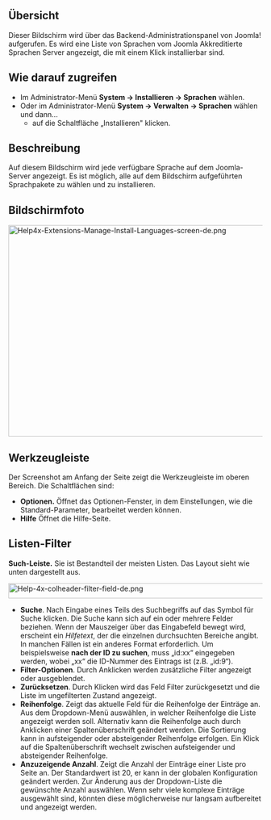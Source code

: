 <!-- Filename: Help4.x:Extensions_Extension_Manager_Languages / Display title: Erweiterungen: Sprachen installieren -->

## Übersicht

Dieser Bildschirm wird über das Backend-Administrationspanel von Joomla!
aufgerufen. Es wird eine Liste von Sprachen vom Joomla Akkreditierte
Sprachen Server angezeigt, die mit einem Klick installierbar sind.

## Wie darauf zugreifen

- Im Administrator-Menü **System → Installieren → Sprachen**
  wählen.
- Oder im Administrator-Menü **System → Verwalten → Sprachen**
  wählen und dann...
  - auf die Schaltfläche „Installieren" klicken.

## Beschreibung

Auf diesem Bildschirm wird jede verfügbare Sprache auf dem Joomla-Server
angezeigt. Es ist möglich, alle auf dem Bildschirm aufgeführten
Sprachpakete zu wählen und zu installieren.

## Bildschirmfoto

<img
src="https://docs.joomla.org/images/thumb/0/0c/Help4x-Extensions-Manage-Install-Languages-screen-de.png/800px-Help4x-Extensions-Manage-Install-Languages-screen-de.png"
decoding="async"
srcset="https://docs.joomla.org/images/thumb/0/0c/Help4x-Extensions-Manage-Install-Languages-screen-de.png/1200px-Help4x-Extensions-Manage-Install-Languages-screen-de.png 1.5x, https://docs.joomla.org/images/0/0c/Help4x-Extensions-Manage-Install-Languages-screen-de.png 2x"
data-file-width="1500" data-file-height="786" width="800" height="419"
alt="Help4x-Extensions-Manage-Install-Languages-screen-de.png" />

## Werkzeugleiste

Der Screenshot am Anfang der Seite zeigt die Werkzeugleiste im oberen
Bereich. Die Schaltflächen sind:

- **Optionen.** Öffnet das Optionen-Fenster, in dem Einstellungen, wie
  die Standard-Parameter, bearbeitet werden können.
- **Hilfe** Öffnet die Hilfe-Seite.

## Listen-Filter

**Such-Leiste.** Sie ist Bestandteil der meisten Listen. Das Layout
sieht wie unten dargestellt aus.

<img
src="https://docs.joomla.org/images/thumb/b/ba/Help-4x-colheader-filter-field-de.png/600px-Help-4x-colheader-filter-field-de.png"
decoding="async"
srcset="https://docs.joomla.org/images/thumb/b/ba/Help-4x-colheader-filter-field-de.png/900px-Help-4x-colheader-filter-field-de.png 1.5x, https://docs.joomla.org/images/b/ba/Help-4x-colheader-filter-field-de.png 2x"
data-file-width="1077" data-file-height="54" width="600" height="30"
alt="Help-4x-colheader-filter-field-de.png" />

- **Suche**. Nach Eingabe eines Teils des Suchbegriffs auf das Symbol
  für Suche klicken. Die Suche kann sich auf ein oder mehrere Felder
  beziehen. Wenn der Mauszeiger über das Eingabefeld bewegt wird,
  erscheint ein *Hilfetext*, der die einzelnen durchsuchten Bereiche
  angibt. In manchen Fällen ist ein anderes Format erforderlich. Um
  beispielsweise **nach der ID zu suchen**, muss „id:xx“ eingegeben
  werden, wobei „xx“ die ID-Nummer des Eintrags ist (z.B. „id:9“).
- **Filter-Optionen**. Durch Anklicken werden zusätzliche Filter
  angezeigt oder ausgeblendet.
- **Zurücksetzen**. Durch Klicken wird das Feld Filter zurückgesetzt und
  die Liste im ungefilterten Zustand angezeigt.
- **Reihenfolge**. Zeigt das aktuelle Feld für die Reihenfolge der
  Einträge an. Aus dem Dropdown-Menü auswählen, in welcher Reihenfolge
  die Liste angezeigt werden soll. Alternativ kann die Reihenfolge auch
  durch Anklicken einer Spaltenüberschrift geändert werden. Die
  Sortierung kann in aufsteigender oder absteigender Reihenfolge
  erfolgen. Ein Klick auf die Spaltenüberschrift wechselt zwischen
  aufsteigender und absteigender Reihenfolge.
- **Anzuzeigende Anzahl**. Zeigt die Anzahl der Einträge einer Liste pro
  Seite an. Der Standardwert ist 20, er kann in der globalen
  Konfiguration geändert werden. Zur Änderung aus der Dropdown-Liste die
  gewünschte Anzahl auswählen. Wenn sehr viele komplexe Einträge
  ausgewählt sind, könnten diese möglicherweise nur langsam aufbereitet
  und angezeigt werden.
